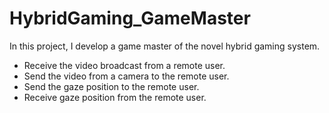 # HybridGaming_GameMaster
In this project, I develop a game master of the novel hybrid gaming system.
* Receive the video broadcast from a remote user.
* Send the video from a camera to the remote user.
* Send the gaze position to the remote user.
* Receive gaze position from the remote user.

